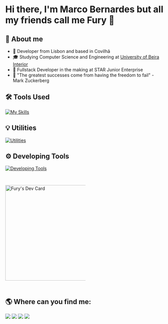 # Hi there, I'm Marco Bernardes but all my friends call me Fury :rocket:

## :man: About me

- 🤔 Developer from Lisbon and based in Covilhã
- 🎓 Studying Computer Science and Engineering at [University of Beira Interior](https://www.ubi.pt)
- 💼 Fullstack Developer in the making at STAR Junior Enterprise
- 🌱 "The greatest successes come from having the freedom to fail" - Mark Zuckerberg

## 🛠️ Tools Used

[![My Skills](https://skillicons.dev/icons?i=py,java,mysql,kotlin,django,flask,spring,react,nodejs,express,html,css,js,jquery,firebase,c,wordpress,regex&perline=9)](https://skillicons.dev)

## 💡 Utilities

[![Utilities](https://skillicons.dev/icons?i=gcp,aws,arduino,raspberrypi,docker,postman)](https://skillicons.dev)

## ⚙️ Developing Tools

[![Developing Tools](https://skillicons.dev/icons?i=vscode,idea,git,figma)](https://skillicons.dev)

<div style="display: flex;">
  <!-- Column 2 -->
  <div style="width: 50%; margin-top: 30px;">
    <a href="https://app.daily.dev/Fury2K">
      <img src="https://api.daily.dev/devcards/7abab5c4eaf2448da2df1ff07f50b5e4.png?r=ugd" width="300" align="right" alt="Fury's Dev Card">
    </a>

    <div style="margin-top: 15px;">
      <a href="https://github.com/FuryCode-bit">
        <img src="https://github-readme-stats.vercel.app/api/top-langs/?username=FuryCode-bit&layout=compact&theme=dracula" width="300" align="right">
      </a>
    </div>
  </div>
</div>

## 🌎 Where can you find me:

<div> 
  <a href="https://www.youtube.com/#" target="_blank"><img src="https://img.shields.io/badge/YouTube-FF0000?style=for-the-badge&logo=youtube&logoColor=white" target="_blank"></a>
  <a href="https://instagram.com/#" target="_blank"><img src="https://img.shields.io/badge/-Instagram-%23E4405F?style=for-the-badge&logo=instagram&logoColor=white" target="_blank"></a>
  <a href="https://www.twitch.tv/#" target="_blank"><img src="https://img.shields.io/badge/Twitch-9146FF?style=for-the-badge&logo=twitch&logoColor=white" target="_blank"></a>
  <a href="https://www.linkedin.com/in/marco-bernardes-5b6a62198" target="_blank"><img src="https://img.shields.io/badge/-LinkedIn-%230077B5?style=for-the-badge&logo=linkedin&logoColor=white" target="_blank"></a> 
</div>
